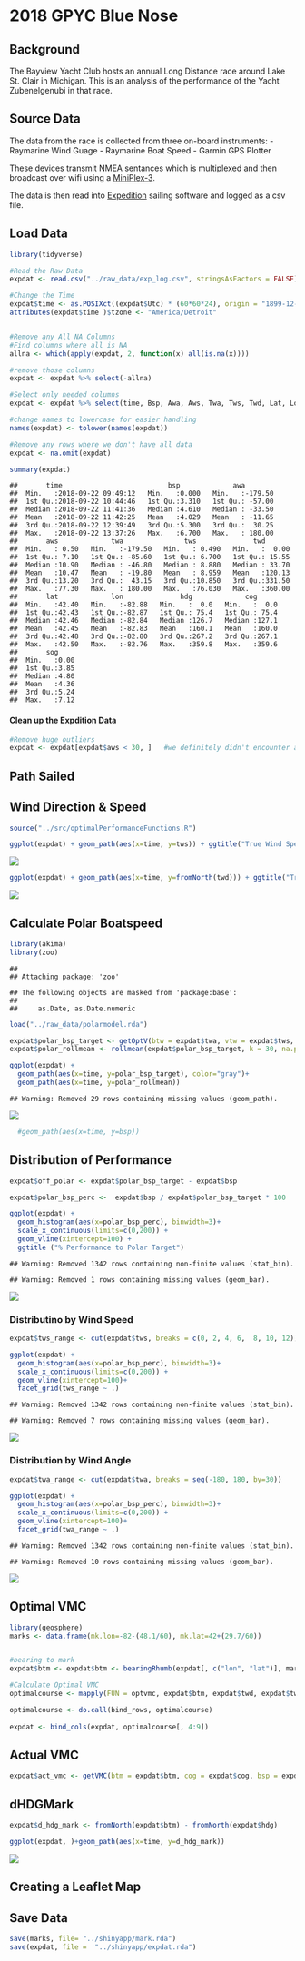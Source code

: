 2018 GPYC Blue Nose
================

Background
----------

The Bayview Yacht Club hosts an annual Long Distance race around Lake St. Clair in Michigan. This is an analysis of the performance of the Yacht Zubenelgenubi in that race.

Source Data
-----------

The data from the race is collected from three on-board instruments: - Raymarine Wind Guage - Raymarine Boat Speed - Garmin GPS Plotter

These devices transmit NMEA sentances which is multiplexed and then broadcast over wifi using a [MiniPlex-3](http://www.shipmodul.com/en/miniplex-3.html).

The data is then read into [Expedition](http://www.expeditionmarine.com/about.htm) sailing software and logged as a csv file.

Load Data
---------

``` r
library(tidyverse)

#Read the Raw Data
expdat <- read.csv("../raw_data/exp_log.csv", stringsAsFactors = FALSE)

#Change the Time
expdat$time <- as.POSIXct((expdat$Utc) * (60*60*24), origin = "1899-12-30", tz = "GMT")
attributes(expdat$time )$tzone <- "America/Detroit"


#Remove any All NA Columns
#Find columns where all is NA
allna <- which(apply(expdat, 2, function(x) all(is.na(x))))   

#remove those columns
expdat <- expdat %>% select(-allna)

#Select only needed columns
expdat <- expdat %>% select(time, Bsp, Awa, Aws, Twa, Tws, Twd, Lat, Lon, Hdg, Cog, Sog)

#change names to lowercase for easier handling
names(expdat) <- tolower(names(expdat))

#Remove any rows where we don't have all data
expdat <- na.omit(expdat)

summary(expdat)
```

    ##       time                          bsp             awa         
    ##  Min.   :2018-09-22 09:49:12   Min.   :0.000   Min.   :-179.50  
    ##  1st Qu.:2018-09-22 10:44:46   1st Qu.:3.310   1st Qu.: -57.00  
    ##  Median :2018-09-22 11:41:36   Median :4.610   Median : -33.50  
    ##  Mean   :2018-09-22 11:42:25   Mean   :4.029   Mean   : -11.65  
    ##  3rd Qu.:2018-09-22 12:39:49   3rd Qu.:5.300   3rd Qu.:  30.25  
    ##  Max.   :2018-09-22 13:37:26   Max.   :6.700   Max.   : 180.00  
    ##       aws             twa               tws              twd        
    ##  Min.   : 0.50   Min.   :-179.50   Min.   : 0.490   Min.   :  0.00  
    ##  1st Qu.: 7.10   1st Qu.: -85.60   1st Qu.: 6.700   1st Qu.: 15.55  
    ##  Median :10.90   Median : -46.80   Median : 8.880   Median : 33.70  
    ##  Mean   :10.47   Mean   : -19.80   Mean   : 8.959   Mean   :120.13  
    ##  3rd Qu.:13.20   3rd Qu.:  43.15   3rd Qu.:10.850   3rd Qu.:331.50  
    ##  Max.   :77.30   Max.   : 180.00   Max.   :76.030   Max.   :360.00  
    ##       lat             lon              hdg             cog       
    ##  Min.   :42.40   Min.   :-82.88   Min.   :  0.0   Min.   :  0.0  
    ##  1st Qu.:42.43   1st Qu.:-82.87   1st Qu.: 75.4   1st Qu.: 75.4  
    ##  Median :42.46   Median :-82.84   Median :126.7   Median :127.1  
    ##  Mean   :42.45   Mean   :-82.83   Mean   :160.1   Mean   :160.0  
    ##  3rd Qu.:42.48   3rd Qu.:-82.80   3rd Qu.:267.2   3rd Qu.:267.1  
    ##  Max.   :42.50   Max.   :-82.76   Max.   :359.8   Max.   :359.6  
    ##       sog      
    ##  Min.   :0.00  
    ##  1st Qu.:3.85  
    ##  Median :4.80  
    ##  Mean   :4.36  
    ##  3rd Qu.:5.24  
    ##  Max.   :7.12

#### Clean up the Expdition Data

``` r
#Remove huge outliers
expdat <- expdat[expdat$aws < 30, ]   #we definitely didn't encounter anything over 20 kts
```

Path Sailed
-----------

Wind Direction & Speed
----------------------

``` r
source("../src/optimalPerformanceFunctions.R")

ggplot(expdat) + geom_path(aes(x=time, y=tws)) + ggtitle("True Wind Speed")
```

![](readme_files/figure-markdown_github/unnamed-chunk-3-1.png)

``` r
ggplot(expdat) + geom_path(aes(x=time, y=fromNorth(twd))) + ggtitle("True Wind Direction (Deg from North)")
```

![](readme_files/figure-markdown_github/unnamed-chunk-3-2.png)

Calculate Polar Boatspeed
-------------------------

``` r
library(akima)
library(zoo)
```

    ## 
    ## Attaching package: 'zoo'

    ## The following objects are masked from 'package:base':
    ## 
    ##     as.Date, as.Date.numeric

``` r
load("../raw_data/polarmodel.rda")

expdat$polar_bsp_target <- getOptV(btw = expdat$twa, vtw = expdat$tws, pol.model)
expdat$polar_rollmean <- rollmean(expdat$polar_bsp_target, k = 30, na.pad = TRUE)

ggplot(expdat) + 
  geom_path(aes(x=time, y=polar_bsp_target), color="gray")+
  geom_path(aes(x=time, y=polar_rollmean))
```

    ## Warning: Removed 29 rows containing missing values (geom_path).

![](readme_files/figure-markdown_github/unnamed-chunk-4-1.png)

``` r
  #geom_path(aes(x=time, y=bsp)) 
```

Distribution of Performance
---------------------------

``` r
expdat$off_polar <- expdat$polar_bsp_target - expdat$bsp

expdat$polar_bsp_perc <-  expdat$bsp / expdat$polar_bsp_target * 100

ggplot(expdat) + 
  geom_histogram(aes(x=polar_bsp_perc), binwidth=3)+
  scale_x_continuous(limits=c(0,200)) + 
  geom_vline(xintercept=100) +
  ggtitle ("% Performance to Polar Target")
```

    ## Warning: Removed 1342 rows containing non-finite values (stat_bin).

    ## Warning: Removed 1 rows containing missing values (geom_bar).

![](readme_files/figure-markdown_github/unnamed-chunk-5-1.png)

### Distributino by Wind Speed

``` r
expdat$tws_range <- cut(expdat$tws, breaks = c(0, 2, 4, 6,  8, 10, 12))

ggplot(expdat) + 
  geom_histogram(aes(x=polar_bsp_perc), binwidth=3)+
  scale_x_continuous(limits=c(0,200)) + 
  geom_vline(xintercept=100)+
  facet_grid(tws_range ~ .)
```

    ## Warning: Removed 1342 rows containing non-finite values (stat_bin).

    ## Warning: Removed 7 rows containing missing values (geom_bar).

![](readme_files/figure-markdown_github/unnamed-chunk-6-1.png)

### Distribution by Wind Angle

``` r
expdat$twa_range <- cut(expdat$twa, breaks = seq(-180, 180, by=30))

ggplot(expdat) + 
  geom_histogram(aes(x=polar_bsp_perc), binwidth=3)+
  scale_x_continuous(limits=c(0,200)) + 
  geom_vline(xintercept=100)+
  facet_grid(twa_range ~ .)
```

    ## Warning: Removed 1342 rows containing non-finite values (stat_bin).

    ## Warning: Removed 10 rows containing missing values (geom_bar).

![](readme_files/figure-markdown_github/unnamed-chunk-7-1.png)

Optimal VMC
-----------

``` r
library(geosphere)
marks <- data.frame(mk.lon=-82-(48.1/60), mk.lat=42+(29.7/60))


#bearing to mark
expdat$btm <- expdat$btm <- bearingRhumb(expdat[, c("lon", "lat")], marks)

#Calculate Optimal VMC
optimalcourse <- mapply(FUN = optvmc, expdat$btm, expdat$twd, expdat$tws, MoreArgs = list(pol.model), SIMPLIFY = FALSE)

optimalcourse <- do.call(bind_rows, optimalcourse)
  
expdat <- bind_cols(expdat, optimalcourse[, 4:9])
```

Actual VMC
----------

``` r
expdat$act_vmc <- getVMC(btm = expdat$btm, cog = expdat$cog, bsp = expdat$bsp)
```

dHDGMark
--------

``` r
expdat$d_hdg_mark <- fromNorth(expdat$btm) - fromNorth(expdat$hdg)
```

``` r
ggplot(expdat, )+geom_path(aes(x=time, y=d_hdg_mark))
```

![](readme_files/figure-markdown_github/unnamed-chunk-11-1.png)

Creating a Leaflet Map
----------------------

Save Data
---------

``` r
save(marks, file= "../shinyapp/mark.rda")
save(expdat, file =  "../shinyapp/expdat.rda")
```
